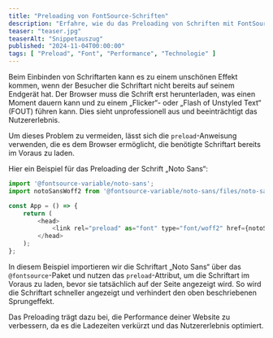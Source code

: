 ```yaml
---
title: "Preloading von FontSource-Schriften"
description: "Erfahre, wie du das Preloading von Schriften mit FontSource optimierst, um Sprungeffekte zu vermeiden und die Performance deiner Website zu verbessern."
teaser: "teaser.jpg"
teaserAlt: "Snippetauszug"
published: "2024-11-04T00:00:00"
tags: [ "Preload", "Font", "Performance", "Technologie" ]
---
```


Beim Einbinden von Schriftarten kann es zu einem unschönen Effekt kommen, wenn der Besucher die Schriftart nicht bereits
auf seinem Endgerät hat. Der Browser muss die Schrift erst herunterladen, was einen Moment dauern kann und zu einem
„Flicker“- oder „Flash of Unstyled Text“ (FOUT) führen kann. Dies sieht unprofessionell aus und beeinträchtigt das
Nutzererlebnis.

Um dieses Problem zu vermeiden, lässt sich die `preload`-Anweisung verwenden, die es dem Browser ermöglicht, die
benötigte
Schriftart bereits im Voraus zu laden.

Hier ein Beispiel für das Preloading der Schrift „Noto Sans“:

```js title="src/app.js"  ins={2,7}
import '@fontsource-variable/noto-sans';
import notoSansWoff2 from '@fontsource-variable/noto-sans/files/noto-sans-latin-wght-normal.woff2?url';

const App = () => {
    return (
        <head>
            <link rel="preload" as="font" type="font/woff2" href={notoSansWoff2} crossorigin="anonymous"/>
        </head>
    );
};
```

In diesem Beispiel importieren wir die Schriftart „Noto Sans“ über das `@fontsource`-Paket und nutzen das
`preload`-Attribut, um die Schriftart im Voraus zu laden, bevor sie tatsächlich auf der Seite angezeigt wird. So wird die
Schriftart schneller angezeigt und verhindert den oben beschriebenen Sprungeffekt.

Das Preloading trägt dazu bei, die Performance deiner Website zu verbessern, da es die Ladezeiten verkürzt und das
Nutzererlebnis optimiert.